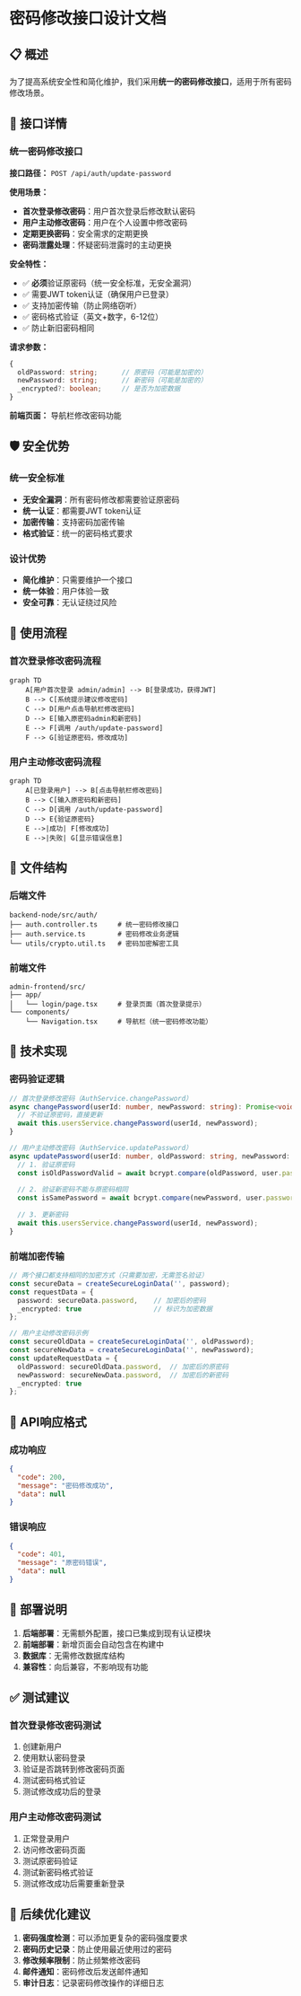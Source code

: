 # 密码修改接口设计文档

## 📋 概述

为了提高系统安全性和简化维护，我们采用**统一的密码修改接口**，适用于所有密码修改场景。

## 🔗 接口详情

### 统一密码修改接口

**接口路径：** `POST /api/auth/update-password`

**使用场景：**
- **首次登录修改密码**：用户首次登录后修改默认密码
- **用户主动修改密码**：用户在个人设置中修改密码
- **定期更换密码**：安全需求的定期更换
- **密码泄露处理**：怀疑密码泄露时的主动更换

**安全特性：**
- ✅ **必须**验证原密码（统一安全标准，无安全漏洞）
- ✅ 需要JWT token认证（确保用户已登录）
- ✅ 支持加密传输（防止网络窃听）
- ✅ 密码格式验证（英文+数字，6-12位）
- ✅ 防止新旧密码相同

**请求参数：**
```typescript
{
  oldPassword: string;      // 原密码（可能是加密的）
  newPassword: string;      // 新密码（可能是加密的）
  _encrypted?: boolean;     // 是否为加密数据
}
```

**前端页面：** 导航栏修改密码功能

## 🛡️ 安全优势

### 统一安全标准
- **无安全漏洞**：所有密码修改都需要验证原密码
- **统一认证**：都需要JWT token认证
- **加密传输**：支持密码加密传输
- **格式验证**：统一的密码格式要求

### 设计优势
- **简化维护**：只需要维护一个接口
- **统一体验**：用户体验一致
- **安全可靠**：无认证绕过风险

## 🎯 使用流程

### 首次登录修改密码流程
```mermaid
graph TD
    A[用户首次登录 admin/admin] --> B[登录成功，获得JWT]
    B --> C[系统提示建议修改密码]
    C --> D[用户点击导航栏修改密码]
    D --> E[输入原密码admin和新密码]
    E --> F[调用 /auth/update-password]
    F --> G[验证原密码，修改成功]
```

### 用户主动修改密码流程
```mermaid
graph TD
    A[已登录用户] --> B[点击导航栏修改密码]
    B --> C[输入原密码和新密码]
    C --> D[调用 /auth/update-password]
    D --> E{验证原密码}
    E -->|成功| F[修改成功]
    E -->|失败| G[显示错误信息]
```

## 📁 文件结构

### 后端文件
```
backend-node/src/auth/
├── auth.controller.ts     # 统一密码修改接口
├── auth.service.ts        # 密码修改业务逻辑
└── utils/crypto.util.ts   # 密码加密解密工具
```

### 前端文件
```
admin-frontend/src/
├── app/
│   └── login/page.tsx     # 登录页面（首次登录提示）
└── components/
    └── Navigation.tsx     # 导航栏（统一密码修改功能）
```

## 🔧 技术实现

### 密码验证逻辑
```typescript
// 首次登录修改密码（AuthService.changePassword）
async changePassword(userId: number, newPassword: string): Promise<void> {
  // 不验证原密码，直接更新
  await this.usersService.changePassword(userId, newPassword);
}

// 用户主动修改密码（AuthService.updatePassword）
async updatePassword(userId: number, oldPassword: string, newPassword: string): Promise<void> {
  // 1. 验证原密码
  const isOldPasswordValid = await bcrypt.compare(oldPassword, user.password);
  
  // 2. 验证新密码不能与原密码相同
  const isSamePassword = await bcrypt.compare(newPassword, user.password);
  
  // 3. 更新密码
  await this.usersService.changePassword(userId, newPassword);
}
```

### 前端加密传输
```typescript
// 两个接口都支持相同的加密方式（只需要加密，无需签名验证）
const secureData = createSecureLoginData('', password);
const requestData = {
  password: secureData.password,    // 加密后的密码
  _encrypted: true                  // 标识为加密数据
};

// 用户主动修改密码示例
const secureOldData = createSecureLoginData('', oldPassword);
const secureNewData = createSecureLoginData('', newPassword);
const updateRequestData = {
  oldPassword: secureOldData.password,  // 加密后的原密码
  newPassword: secureNewData.password,  // 加密后的新密码
  _encrypted: true
};
```

## 📝 API响应格式

### 成功响应
```json
{
  "code": 200,
  "message": "密码修改成功",
  "data": null
}
```

### 错误响应
```json
{
  "code": 401,
  "message": "原密码错误",
  "data": null
}
```

## 🚀 部署说明

1. **后端部署**：无需额外配置，接口已集成到现有认证模块
2. **前端部署**：新增页面会自动包含在构建中
3. **数据库**：无需修改数据库结构
4. **兼容性**：向后兼容，不影响现有功能

## ✅ 测试建议

### 首次登录修改密码测试
1. 创建新用户
2. 使用默认密码登录
3. 验证是否跳转到修改密码页面
4. 测试密码格式验证
5. 测试修改成功后的登录

### 用户主动修改密码测试
1. 正常登录用户
2. 访问修改密码页面
3. 测试原密码验证
4. 测试新密码格式验证
5. 测试修改成功后需要重新登录

## 🔄 后续优化建议

1. **密码强度检测**：可以添加更复杂的密码强度要求
2. **密码历史记录**：防止使用最近使用过的密码
3. **修改频率限制**：防止频繁修改密码
4. **邮件通知**：密码修改后发送邮件通知
5. **审计日志**：记录密码修改操作的详细日志
